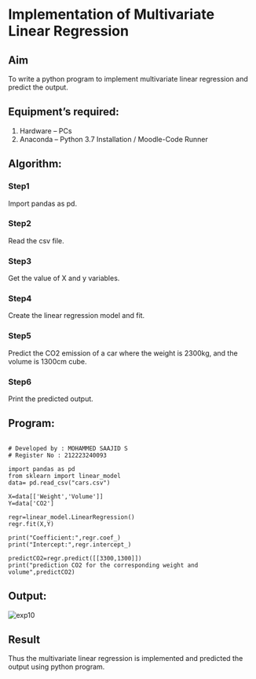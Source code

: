 # Implementation of Multivariate Linear Regression
## Aim
To write a python program to implement multivariate linear regression and predict the output.
## Equipment’s required:
1.	Hardware – PCs
2.	Anaconda – Python 3.7 Installation / Moodle-Code Runner
## Algorithm:
### Step1

Import pandas as pd.

### Step2

Read the csv file.

### Step3

Get the value of X and y variables.



### Step4

Create the linear regression model and fit.



### Step5

Predict the CO2 emission of a car where the weight is 2300kg, and the volume is 1300cm cube.

### Step6

Print the predicted output.



## Program:
```

# Developed by : MOHAMMED SAAJID S
# Register No : 212223240093

import pandas as pd
from sklearn import linear_model
data= pd.read_csv("cars.csv")

X=data[['Weight','Volume']]
Y=data['CO2']

regr=linear_model.LinearRegression()
regr.fit(X,Y)

print("Coefficient:",regr.coef_)
print("Intercept:",regr.intercept_)

predictCO2=regr.predict([[3300,1300]])
print("prediction CO2 for the corresponding weight and volume",predictCO2)

```
## Output:

![exp10](https://github.com/Mohammed-Saajid/Multivariate-Linear-Regression/assets/141727149/49f52eee-0b3a-4155-88cf-0405398830be)


## Result
Thus the multivariate linear regression is implemented and predicted the output using python program.
